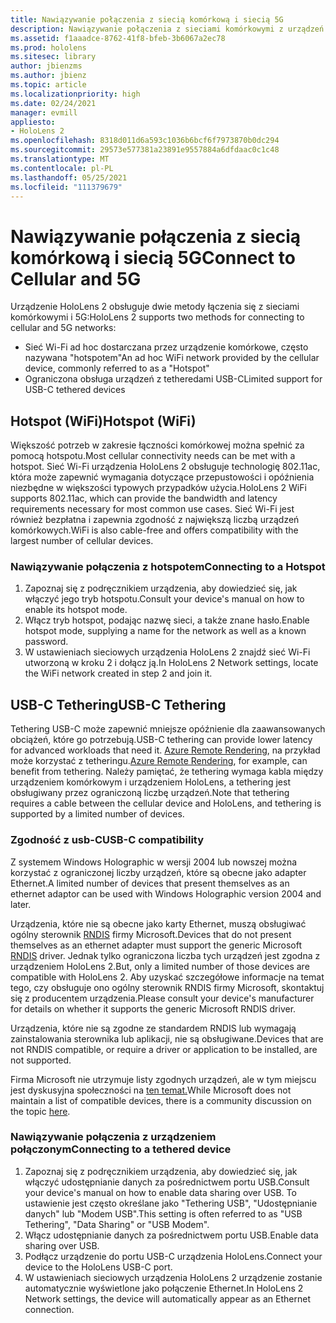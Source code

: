 ```yaml
---
title: Nawiązywanie połączenia z siecią komórkową i siecią 5G
description: Nawiązywanie połączenia z sieciami komórkowymi z urządzeń HoloLens rzeczywistości mieszanej.
ms.assetid: f1aaadce-8762-41f8-bfeb-3b6067a2ec78
ms.prod: hololens
ms.sitesec: library
author: jbienzms
ms.author: jbienz
ms.topic: article
ms.localizationpriority: high
ms.date: 02/24/2021
manager: evmill
appliesto:
- HoloLens 2
ms.openlocfilehash: 8318d011d6a593c1036b6bcf6f7973870b0dc294
ms.sourcegitcommit: 29573e577381a23891e9557884a6dfdaac0c1c48
ms.translationtype: MT
ms.contentlocale: pl-PL
ms.lasthandoff: 05/25/2021
ms.locfileid: "111379679"
---
```

# <a name="connect-to-cellular-and-5g"></a><span data-ttu-id="45c7e-103">Nawiązywanie połączenia z siecią komórkową i siecią 5G</span><span class="sxs-lookup"><span data-stu-id="45c7e-103">Connect to Cellular and 5G</span></span>

<span data-ttu-id="45c7e-104">Urządzenie HoloLens 2 obsługuje dwie metody łączenia się z sieciami komórkowymi i 5G:</span><span class="sxs-lookup"><span data-stu-id="45c7e-104">HoloLens 2 supports two methods for connecting to cellular and 5G networks:</span></span>

- <span data-ttu-id="45c7e-105">Sieć Wi-Fi ad hoc dostarczana przez urządzenie komórkowe, często nazywana "hotspotem"</span><span class="sxs-lookup"><span data-stu-id="45c7e-105">An ad hoc WiFi network provided by the cellular device, commonly referred to as a "Hotspot"</span></span>
- <span data-ttu-id="45c7e-106">Ograniczona obsługa urządzeń z tetheredami USB-C</span><span class="sxs-lookup"><span data-stu-id="45c7e-106">Limited support for USB-C tethered devices</span></span>

## <a name="hotspot-wifi"></a><span data-ttu-id="45c7e-107">Hotspot (WiFi)</span><span class="sxs-lookup"><span data-stu-id="45c7e-107">Hotspot (WiFi)</span></span>

<span data-ttu-id="45c7e-108">Większość potrzeb w zakresie łączności komórkowej można spełnić za pomocą hotspotu.</span><span class="sxs-lookup"><span data-stu-id="45c7e-108">Most cellular connectivity needs can be met with a hotspot.</span></span> <span data-ttu-id="45c7e-109">Sieć Wi-Fi urządzenia HoloLens 2 obsługuje technologię 802.11ac, która może zapewnić wymagania dotyczące przepustowości i opóźnienia niezbędne w większości typowych przypadków użycia.</span><span class="sxs-lookup"><span data-stu-id="45c7e-109">HoloLens 2 WiFi supports 802.11ac, which can provide the bandwidth and latency requirements necessary for most common use cases.</span></span> <span data-ttu-id="45c7e-110">Sieć Wi-Fi jest również bezpłatna i zapewnia zgodność z największą liczbą urządzeń komórkowych.</span><span class="sxs-lookup"><span data-stu-id="45c7e-110">WiFi is also cable-free and offers compatibility with the largest number of cellular devices.</span></span>

### <a name="connecting-to-a-hotspot"></a><span data-ttu-id="45c7e-111">Nawiązywanie połączenia z hotspotem</span><span class="sxs-lookup"><span data-stu-id="45c7e-111">Connecting to a Hotspot</span></span>

1. <span data-ttu-id="45c7e-112">Zapoznaj się z podręcznikiem urządzenia, aby dowiedzieć się, jak włączyć jego tryb hotspotu.</span><span class="sxs-lookup"><span data-stu-id="45c7e-112">Consult your device's manual on how to enable its hotspot mode.</span></span>
1. <span data-ttu-id="45c7e-113">Włącz tryb hotspot, podając nazwę sieci, a także znane hasło.</span><span class="sxs-lookup"><span data-stu-id="45c7e-113">Enable hotspot mode, supplying a name for the network as well as a known password.</span></span>
1. <span data-ttu-id="45c7e-114">W ustawieniach sieciowych urządzenia HoloLens 2 znajdź sieć Wi-Fi utworzoną w kroku 2 i dołącz ją.</span><span class="sxs-lookup"><span data-stu-id="45c7e-114">In HoloLens 2 Network settings, locate the WiFi network created in step 2 and join it.</span></span>

## <a name="usb-c-tethering"></a><span data-ttu-id="45c7e-115">USB-C Tethering</span><span class="sxs-lookup"><span data-stu-id="45c7e-115">USB-C Tethering</span></span>

<span data-ttu-id="45c7e-116">Tethering USB-C może zapewnić mniejsze opóźnienie dla zaawansowanych obciążeń, które go potrzebują.</span><span class="sxs-lookup"><span data-stu-id="45c7e-116">USB-C tethering can provide lower latency for advanced workloads that need it.</span></span> <span data-ttu-id="45c7e-117">[Azure Remote Rendering](https://azure.microsoft.com/services/remote-rendering), na przykład może korzystać z tetheringu.</span><span class="sxs-lookup"><span data-stu-id="45c7e-117">[Azure Remote Rendering](https://azure.microsoft.com/services/remote-rendering), for example, can benefit from tethering.</span></span> <span data-ttu-id="45c7e-118">Należy pamiętać, że tethering wymaga kabla między urządzeniem komórkowym i urządzeniem HoloLens, a tethering jest obsługiwany przez ograniczoną liczbę urządzeń.</span><span class="sxs-lookup"><span data-stu-id="45c7e-118">Note that tethering requires a cable between the cellular device and HoloLens, and tethering is supported by a limited number of devices.</span></span>

### <a name="usb-c-compatibility"></a><span data-ttu-id="45c7e-119">Zgodność z usb-C</span><span class="sxs-lookup"><span data-stu-id="45c7e-119">USB-C compatibility</span></span>

<span data-ttu-id="45c7e-120">Z systemem Windows Holographic w wersji 2004 lub nowszej można korzystać z ograniczonej liczby urządzeń, które są obecne jako adapter Ethernet.</span><span class="sxs-lookup"><span data-stu-id="45c7e-120">A limited number of devices that present themselves as an ethernet adaptor can be used with Windows Holographic version 2004 and later.</span></span>

<span data-ttu-id="45c7e-121">Urządzenia, które nie są obecne jako karty Ethernet, muszą obsługiwać ogólny sterownik [RNDIS](https://docs.microsoft.com/windows-hardware/drivers/network/overview-of-remote-ndis--rndis-) firmy Microsoft.</span><span class="sxs-lookup"><span data-stu-id="45c7e-121">Devices that do not present themselves as an ethernet adapter must support the generic Microsoft [RNDIS](https://docs.microsoft.com/windows-hardware/drivers/network/overview-of-remote-ndis--rndis-) driver.</span></span> <span data-ttu-id="45c7e-122">Jednak tylko ograniczona liczba tych urządzeń jest zgodna z urządzeniem HoloLens 2.</span><span class="sxs-lookup"><span data-stu-id="45c7e-122">But, only a limited number of those devices are compatible with HoloLens 2.</span></span> <span data-ttu-id="45c7e-123">Aby uzyskać szczegółowe informacje na temat tego, czy obsługuje ono ogólny sterownik RNDIS firmy Microsoft, skontaktuj się z producentem urządzenia.</span><span class="sxs-lookup"><span data-stu-id="45c7e-123">Please consult your device's manufacturer for details on whether it supports the generic Microsoft RNDIS driver.</span></span>

<span data-ttu-id="45c7e-124">Urządzenia, które nie są zgodne ze standardem RNDIS lub wymagają zainstalowania sterownika lub aplikacji, nie są obsługiwane.</span><span class="sxs-lookup"><span data-stu-id="45c7e-124">Devices that are not RNDIS compatible, or require a driver or application to be installed, are not supported.</span></span>

<span data-ttu-id="45c7e-125">Firma Microsoft nie utrzymuje listy zgodnych urządzeń, ale w tym miejscu jest dyskusyjna społeczności na [ten temat.](https://aka.ms/HLCommunityCell)</span><span class="sxs-lookup"><span data-stu-id="45c7e-125">While Microsoft does not maintain a list of compatible devices, there is a community discussion on the topic [here](https://aka.ms/HLCommunityCell).</span></span>

### <a name="connecting-to-a-tethered-device"></a><span data-ttu-id="45c7e-126">Nawiązywanie połączenia z urządzeniem połączonym</span><span class="sxs-lookup"><span data-stu-id="45c7e-126">Connecting to a tethered device</span></span>

1. <span data-ttu-id="45c7e-127">Zapoznaj się z podręcznikiem urządzenia, aby dowiedzieć się, jak włączyć udostępnianie danych za pośrednictwem portu USB.</span><span class="sxs-lookup"><span data-stu-id="45c7e-127">Consult your device's manual on how to enable data sharing over USB.</span></span> <span data-ttu-id="45c7e-128">To ustawienie jest często określane jako "Tethering USB", "Udostępnianie danych" lub "Modem USB".</span><span class="sxs-lookup"><span data-stu-id="45c7e-128">This setting is often referred to as "USB Tethering", "Data Sharing" or "USB Modem".</span></span>
1. <span data-ttu-id="45c7e-129">Włącz udostępnianie danych za pośrednictwem portu USB.</span><span class="sxs-lookup"><span data-stu-id="45c7e-129">Enable data sharing over USB.</span></span>
1. <span data-ttu-id="45c7e-130">Podłącz urządzenie do portu USB-C urządzenia HoloLens.</span><span class="sxs-lookup"><span data-stu-id="45c7e-130">Connect your device to the HoloLens USB-C port.</span></span>
1. <span data-ttu-id="45c7e-131">W ustawieniach sieciowych urządzenia HoloLens 2 urządzenie zostanie automatycznie wyświetlone jako połączenie Ethernet.</span><span class="sxs-lookup"><span data-stu-id="45c7e-131">In HoloLens 2 Network settings, the device will automatically appear as an Ethernet connection.</span></span>
